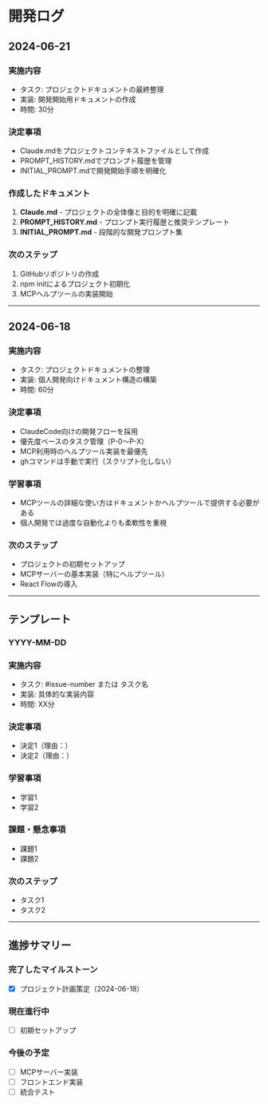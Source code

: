 # 開発ログ

## 2024-06-21

### 実施内容
- タスク: プロジェクトドキュメントの最終整理
- 実装: 開発開始用ドキュメントの作成
- 時間: 30分

### 決定事項
- Claude.mdをプロジェクトコンテキストファイルとして作成
- PROMPT_HISTORY.mdでプロンプト履歴を管理
- INITIAL_PROMPT.mdで開発開始手順を明確化

### 作成したドキュメント
1. **Claude.md** - プロジェクトの全体像と目的を明確に記載
2. **PROMPT_HISTORY.md** - プロンプト実行履歴と推奨テンプレート
3. **INITIAL_PROMPT.md** - 段階的な開発プロンプト集

### 次のステップ
1. GitHubリポジトリの作成
2. npm initによるプロジェクト初期化
3. MCPヘルプツールの実装開始

---

## 2024-06-18

### 実施内容
- タスク: プロジェクトドキュメントの整理
- 実装: 個人開発向けドキュメント構造の構築
- 時間: 60分

### 決定事項
- ClaudeCode向けの開発フローを採用
- 優先度ベースのタスク管理（P-0〜P-X）
- MCP利用時のヘルプツール実装を最優先
- ghコマンドは手動で実行（スクリプト化しない）

### 学習事項
- MCPツールの詳細な使い方はドキュメントかヘルプツールで提供する必要がある
- 個人開発では過度な自動化よりも柔軟性を重視

### 次のステップ
- プロジェクトの初期セットアップ
- MCPサーバーの基本実装（特にヘルプツール）
- React Flowの導入

---

## テンプレート

### YYYY-MM-DD

### 実施内容
- タスク: #issue-number または タスク名
- 実装: 具体的な実装内容
- 時間: XX分

### 決定事項
- 決定1（理由：）
- 決定2（理由：）

### 学習事項
- 学習1
- 学習2

### 課題・懸念事項
- 課題1
- 課題2

### 次のステップ
- タスク1
- タスク2

---

## 進捗サマリー

### 完了したマイルストーン
- [x] プロジェクト計画策定（2024-06-18）

### 現在進行中
- [ ] 初期セットアップ

### 今後の予定
- [ ] MCPサーバー実装
- [ ] フロントエンド実装
- [ ] 統合テスト
